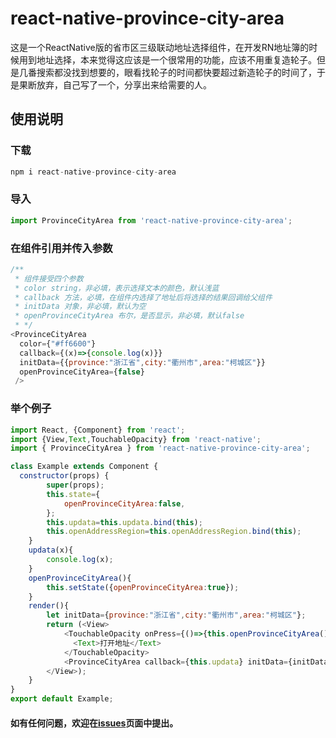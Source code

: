 # react-native-province-city-area

这是一个ReactNative版的省市区三级联动地址选择组件，在开发RN地址簿的时候用到地址选择，本来觉得这应该是一个很常用的功能，应该不用重复造轮子。但是几番搜索都没找到想要的，眼看找轮子的时间都快要超过新造轮子的时间了，于是果断放弃，自己写了一个，分享出来给需要的人。

## 使用说明

### 下载
```javascript
npm i react-native-province-city-area
```
### 导入 

```javascript
import ProvinceCityArea from 'react-native-province-city-area';
```

### 在组件引用并传入参数
```javascript
/**
 * 组件接受四个参数
 * color string，非必填，表示选择文本的颜色，默认浅蓝
 * callback 方法，必填，在组件内选择了地址后将选择的结果回调给父组件
 * initData 对象，非必填，默认为空
 * openProvinceCityArea 布尔，是否显示，非必填，默认false
 * */
<ProvinceCityArea
  color={"#ff6600"}
  callback={(x)=>{console.log(x)}}
  initData={{province:"浙江省",city:"衢州市",area:"柯城区"}}
  openProvinceCityArea={false}
 />
```

### 举个例子
  
```javascript  
import React, {Component} from 'react';
import {View,Text,TouchableOpacity} from 'react-native';
import { ProvinceCityArea } from 'react-native-province-city-area';

class Example extends Component {
  constructor(props) {
        super(props);
        this.state={
            openProvinceCityArea:false,
        };
        this.updata=this.updata.bind(this);
        this.openAddressRegion=this.openAddressRegion.bind(this);
    }
    updata(x){
        console.log(x);
    }
    openProvinceCityArea(){
        this.setState({openProvinceCityArea:true});
    }
    render(){
        let initData={province:"浙江省",city:"衢州市",area:"柯城区"};
        return (<View>
            <TouchableOpacity onPress={()=>{this.openProvinceCityArea()}}>
              <Text>打开地址</Text>
            </TouchableOpacity>
            <ProvinceCityArea callback={this.updata} initData={initData} openProvinceCityArea={this.state.openProvinceCityArea} />
        </View>);
    }
}
export default Example;
```

#### 如有任何问题，欢迎在[issues](https://github.com/sunalwaysrise/province-city-area-cn/issues)页面中提出。

